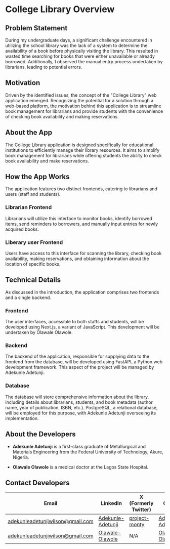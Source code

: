 # College Library Overview

## Problem Statement

During my undergraduate days, a significant challenge encountered in utilizing the school library was the lack of a system to determine the availability of a book before physically visiting the library. This resulted in wasted time searching for books that were either unavailable or already borrowed. Additionally, I observed the manual entry process undertaken by librarians, leading to potential errors.

## Motivation

Driven by the identified issues, the concept of the "College Library" web application emerged. Recognizing the potential for a solution through a web-based platform, the motivation behind this application is to streamline book management for librarians and provide students with the convenience of checking book availability and making reservations.

## About the App

The College Library application is designed specifically for educational institutions to efficiently manage their library resources. It aims to simplify book management for librarians while offering students the ability to check book availability and make reservations.

## How the App Works

The application features two distinct frontends, catering to librarians and users (staff and students).

### Librarian Frontend

Librarians will utilize this interface to monitor books, identify borrowed items, send reminders to borrowers, and manually input entries for newly acquired books.

### Liberary user Frontend

Users have access to this interface for scanning the library, checking book availability, making reservations, and obtaining information about the location of specific books.

## Technical Details

As discussed in the introduction, the application comprises two frontends and a single backend.

### Frontend

The user interfaces, accessible to both staffs and students, will be developed using Next.js, a variant of JavaScript. This development will be undertaken by Olawale Olawole.

### Backend

The backend of the application, responsible for supplying data to the frontend from the database, will be developed using FastAPI, a Python web development framework. This aspect of the project will be managed by Adekunle Adetunji.

### Database

The database will store comprehensive information about the library, including details about librarians, students, and book metadata (author name, year of publication, ISBN, etc.). PostgreSQL, a relational database, will be employed for this purpose, with Adekunle Adetunji overseeing its implementation.

## About the Developers

- **Adekunle Adetunji** is a first-class graduate of Metallurgical and Materials Engineering from the Federal University of Technology, Akure, Nigeria.

- **Olawale Olawole** is a medical doctor at the Lagos State Hospital.

## Contact Developers

| Email | LinkedIn | X (Formerly Twitter) | Github |
|-------|----------|----------------------|--------|
| [adekunleadetunjiwilson@gmail.com](mailto:adekunleadetunjiwilson@gmail.com) | [Adekunle-Adetunji](https://www.linkedin.com/in/adetunji-adekunle-835755233/) | [project-monty](https://twitter.com/MontyBytecode) | [Adekunle-Adetunji](https://github.com/AdekunleAdetunji) |
| [adekunleadetunjiwilson@gmail.com](mailto:adekunleadetunjiwilson@gmail.com) | [Olawale-Olawole](https://www.linkedin.com/in/olawale-olawole-aa4180204/) | N/A | [Olawale-Olawole](https://github.com/Olawale-Olawole) |
